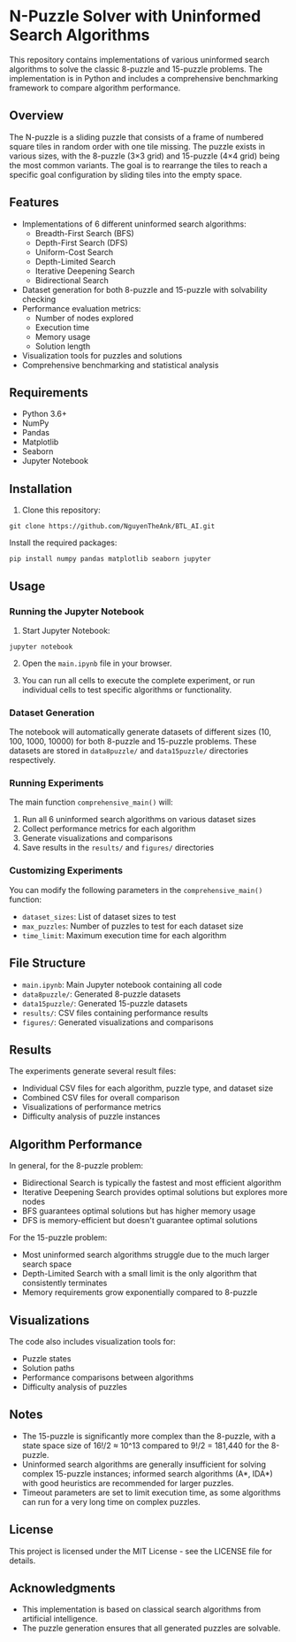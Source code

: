 # N-Puzzle Solver with Uninformed Search Algorithms

This repository contains implementations of various uninformed search algorithms to solve the classic 8-puzzle and 15-puzzle problems. The implementation is in Python and includes a comprehensive benchmarking framework to compare algorithm performance.

## Overview

The N-puzzle is a sliding puzzle that consists of a frame of numbered square tiles in random order with one tile missing. The puzzle exists in various sizes, with the 8-puzzle (3×3 grid) and 15-puzzle (4×4 grid) being the most common variants. The goal is to rearrange the tiles to reach a specific goal configuration by sliding tiles into the empty space.

## Features

- Implementations of 6 different uninformed search algorithms:
  - Breadth-First Search (BFS)
  - Depth-First Search (DFS)
  - Uniform-Cost Search
  - Depth-Limited Search
  - Iterative Deepening Search
  - Bidirectional Search
- Dataset generation for both 8-puzzle and 15-puzzle with solvability checking
- Performance evaluation metrics:
  - Number of nodes explored
  - Execution time
  - Memory usage
  - Solution length
- Visualization tools for puzzles and solutions
- Comprehensive benchmarking and statistical analysis

## Requirements

- Python 3.6+
- NumPy
- Pandas
- Matplotlib
- Seaborn
- Jupyter Notebook

## Installation

1. Clone this repository:
```
git clone https://github.com/NguyenTheAnk/BTL_AI.git
```

Install the required packages:
```
pip install numpy pandas matplotlib seaborn jupyter
```

## Usage

### Running the Jupyter Notebook

1. Start Jupyter Notebook:
```
jupyter notebook
```

2. Open the `main.ipynb` file in your browser.

3. You can run all cells to execute the complete experiment, or run individual cells to test specific algorithms or functionality.

### Dataset Generation

The notebook will automatically generate datasets of different sizes (10, 100, 1000, 10000) for both 8-puzzle and 15-puzzle problems. These datasets are stored in `data8puzzle/` and `data15puzzle/` directories respectively.

### Running Experiments

The main function `comprehensive_main()` will:

1. Run all 6 uninformed search algorithms on various dataset sizes
2. Collect performance metrics for each algorithm
3. Generate visualizations and comparisons
4. Save results in the `results/` and `figures/` directories

### Customizing Experiments

You can modify the following parameters in the `comprehensive_main()` function:

- `dataset_sizes`: List of dataset sizes to test
- `max_puzzles`: Number of puzzles to test for each dataset size
- `time_limit`: Maximum execution time for each algorithm

## File Structure

- `main.ipynb`: Main Jupyter notebook containing all code
- `data8puzzle/`: Generated 8-puzzle datasets
- `data15puzzle/`: Generated 15-puzzle datasets
- `results/`: CSV files containing performance results
- `figures/`: Generated visualizations and comparisons

## Results

The experiments generate several result files:

- Individual CSV files for each algorithm, puzzle type, and dataset size
- Combined CSV files for overall comparison
- Visualizations of performance metrics
- Difficulty analysis of puzzle instances

## Algorithm Performance

In general, for the 8-puzzle problem:
- Bidirectional Search is typically the fastest and most efficient algorithm
- Iterative Deepening Search provides optimal solutions but explores more nodes
- BFS guarantees optimal solutions but has higher memory usage
- DFS is memory-efficient but doesn't guarantee optimal solutions

For the 15-puzzle problem:
- Most uninformed search algorithms struggle due to the much larger search space
- Depth-Limited Search with a small limit is the only algorithm that consistently terminates
- Memory requirements grow exponentially compared to 8-puzzle

## Visualizations

The code also includes visualization tools for:
- Puzzle states
- Solution paths
- Performance comparisons between algorithms
- Difficulty analysis of puzzles

## Notes

- The 15-puzzle is significantly more complex than the 8-puzzle, with a state space size of 16!/2 ≈ 10^13 compared to 9!/2 = 181,440 for the 8-puzzle.
- Uninformed search algorithms are generally insufficient for solving complex 15-puzzle instances; informed search algorithms (A*, IDA*) with good heuristics are recommended for larger puzzles.
- Timeout parameters are set to limit execution time, as some algorithms can run for a very long time on complex puzzles.

## License

This project is licensed under the MIT License - see the LICENSE file for details.

## Acknowledgments

- This implementation is based on classical search algorithms from artificial intelligence.
- The puzzle generation ensures that all generated puzzles are solvable.